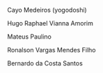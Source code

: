 Cayo Medeiros (yogodoshi)

Hugo Raphael Vianna Amorim

Mateus Paulino

Ronalson Vargas Mendes Filho

Bernardo da Costa Santos

